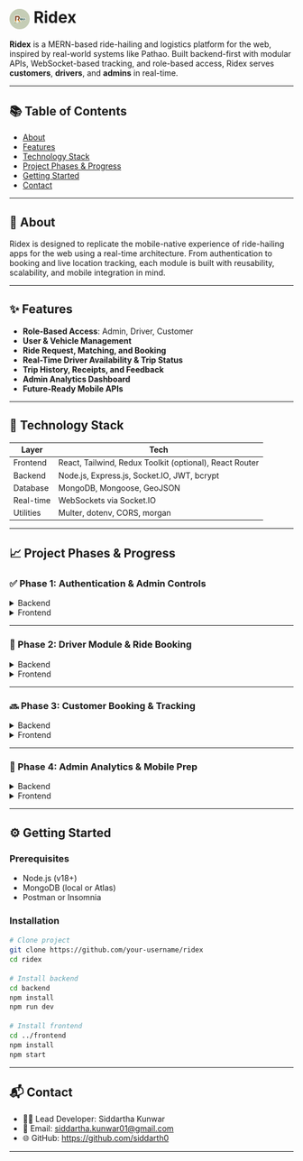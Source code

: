 
# <img src="./client/public/ridexlogo.png" alt="Ridex Logo" width="36" style="border-radius: 50%; vertical-align: middle;"/> Ridex


**Ridex** is a MERN-based ride-hailing and logistics platform for the web, inspired by real-world systems like Pathao. Built backend-first with modular APIs, WebSocket-based tracking, and role-based access, Ridex serves **customers**, **drivers**, and **admins** in real-time.

---

## 📚 Table of Contents

- [About](#about)
- [Features](#features)
- [Technology Stack](#technology-stack)
- [Project Phases & Progress](#project-phases--progress)
- [Getting Started](#getting-started)
- [Contact](#contact)

---

## 📖 About

Ridex is designed to replicate the mobile-native experience of ride-hailing apps for the web using a real-time architecture. From authentication to booking and live location tracking, each module is built with reusability, scalability, and mobile integration in mind.

---

## ✨ Features

- **Role-Based Access**: Admin, Driver, Customer
- **User & Vehicle Management**
- **Ride Request, Matching, and Booking**
- **Real-Time Driver Availability & Trip Status**
- **Trip History, Receipts, and Feedback**
- **Admin Analytics Dashboard**
- **Future-Ready Mobile APIs**

---

## 🧰 Technology Stack

| Layer       | Tech                          |
|-------------|-------------------------------|
| Frontend    | React, Tailwind, Redux Toolkit (optional), React Router |
| Backend     | Node.js, Express.js, Socket.IO, JWT, bcrypt |
| Database    | MongoDB, Mongoose, GeoJSON     |
| Real-time   | WebSockets via Socket.IO       |
| Utilities   | Multer, dotenv, CORS, morgan   |

---

## 📈 Project Phases & Progress

### ✅ Phase 1: Authentication & Admin Controls

<details>
<summary>Backend</summary>

- [x] Setup Express server and MongoDB connection  
- [x] User model with roles: `admin`, `driver`, `customer`  
- [x] JWT-based authentication system  
- [x] Password hashing (bcrypt)  
- [x] Auth middleware  
- [x] Role-based access control  
- [x] Admin-only routes for managing users  
- [x] Login activity logging  
</details>

<details>
<summary>Frontend</summary>

- [x] Auth pages (register, login)  
- [x] Token handling + Axios interceptor  
- [x] Admin dashboard: user management table  
- [x] Protected route guards  
- [x] Global state (Redux Toolkit or Context API)  
</details>

---

### 🚧 Phase 2: Driver Module & Ride Booking

<details>
<summary>Backend</summary>

- [x] Driver schema: profile, vehicle, availability  
- [x] Driver status toggle endpoint  
- [ ] Ride schema with lifecycle status  
- [ ] Matching logic (nearby driver selection)  
- [ ] Real-time status updates via Socket.IO  
- [ ] Trip history & ratings model  
</details>

<details>
<summary>Frontend</summary>

- [x] Driver dashboard UI  
- [x] Vehicle profile form  
- [ ] Live ride request view  
- [ ] Trip history page  
- [ ] WebSocket-based updates  
</details>

---

### 🔜 Phase 3: Customer Booking & Tracking

<details>
<summary>Backend</summary>

- [ ] Booking creation endpoint  
- [ ] Driver discovery via geolocation (GeoJSON)  
- [ ] Booking lifecycle & updates  
- [ ] Receipt & fare breakdown  
- [ ] Feedback + rating system  
</details>

<details>
<summary>Frontend</summary>

- [ ] Request Ride form  
- [ ] Live driver map with markers  
- [ ] Real-time ride tracking  
- [ ] Payment UI + Trip summary  
- [ ] Feedback & ratings submission  
</details>

---

### 🧪 Phase 4: Admin Analytics & Mobile Prep

<details>
<summary>Backend</summary>

- [ ] Aggregated stats (total trips, revenue, activity)  
- [ ] Reports + logs endpoints  
- [ ] FCM token storage for push notifications  
- [ ] Redis or similar for caching popular queries  
</details>

<details>
<summary>Frontend</summary>

- [ ] Analytics dashboards for admin  
- [ ] Notification UI & framework  
- [ ] Mobile responsiveness and testing  
</details>

---

## ⚙️ Getting Started

### Prerequisites

- Node.js (v18+)
- MongoDB (local or Atlas)
- Postman or Insomnia

### Installation

```bash
# Clone project
git clone https://github.com/your-username/ridex
cd ridex

# Install backend
cd backend
npm install
npm run dev

# Install frontend
cd ../frontend
npm install
npm start
```

---

## 📬 Contact

- 🧑‍💻 Lead Developer: Siddartha Kunwar 
- 📧 Email: siddartha.kunwar01@gmail.com 
- 🌐 GitHub: https://github.com/siddarth0

---
